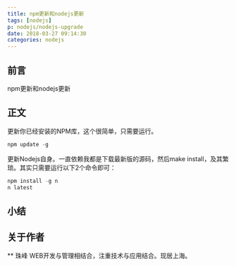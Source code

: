 ```yaml
---
title: npm更新和nodejs更新
tags: [nodejs]
p: nodejs/nodejs-upgrade
date: 2018-03-27 09:14:30
categories: nodejs
---
```


## 前言

npm更新和nodejs更新

## 正文

更新你已经安装的NPM库，这个很简单，只需要运行。
```js
npm update -g
```
更新Nodejs自身。一直依赖我都是下载最新版的源码，然后make install，及其繁琐。其实只需要运行以下2个命令即可：

```js
npm install -g n 
n latest
```

<!--more-->

## 小结

## 关于作者
** 珠峰
WEB开发与管理相结合，注重技术与应用结合。现居上海。 
